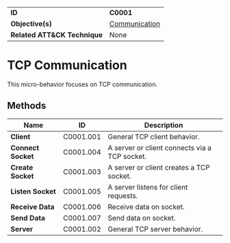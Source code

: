 |||
|---|---|
|**ID**|**C0001**|
|**Objective(s)**|[Communication](https://github.com/MBCProject/mbc-markdown/tree/master/micro-behaviors/communication)|
|**Related ATT&CK Technique**|None|


TCP Communication
=================
This micro-behavior focuses on TCP communication. 

Methods
-------
|Name|ID|Description|
|---|---|---|
|**Client**|C0001.001|General TCP client behavior.|
|**Connect Socket**|C0001.004|A server or client connects via a TCP socket.|
|**Create Socket**|C0001.003|A server or client creates a TCP socket.|
|**Listen Socket**|C0001.005|A server listens for client requests.|
|**Receive Data**|C0001.006|Receive data on socket.|
|**Send Data**|C0001.007|Send data on socket.|
|**Server**|C0001.002|General TCP server behavior.|
